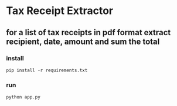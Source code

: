 # Tax Receipt Extractor

## for a list of tax receipts in pdf format extract recipient, date, amount and sum the total

### install
```
pip install -r requirements.txt
```

### run
```
python app.py
```